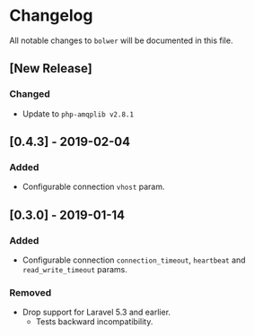 # Changelog
All notable changes to `bolwer` will be documented in this file.

## [New Release]
### Changed
- Update to `php-amqplib v2.8.1`

## [0.4.3] - 2019-02-04
### Added
- Configurable connection `vhost` param.

## [0.3.0] - 2019-01-14
### Added
- Configurable connection `connection_timeout`, `heartbeat` and `read_write_timeout` params.

### Removed
- Drop support for Laravel 5.3 and earlier.
   - Tests backward incompatibility.
